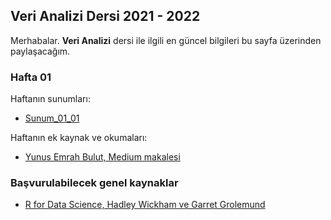 ## Veri Analizi Dersi 2021 - 2022

Merhabalar. **Veri Analizi** dersi ile ilgili en güncel bilgileri bu sayfa üzerinden paylaşacağım. 


### Hafta 01

Haftanın sunumları:

+ [Sunum_01_01](Hafta_01/sunum_01_neden_veri_bilimi.html)


Haftanın ek kaynak ve okumaları:

+ [Yunus Emrah Bulut, Medium makalesi](https://medium.com/datajarlabs/veri-bilimi-nedir-ve-nasıl-öğrenilebilir-b5ff8c581bbc)

### Başvurulabilecek genel kaynaklar

+ [R for Data Science, Hadley Wickham ve Garret Grolemund](https://r4ds.had.co.nz)





